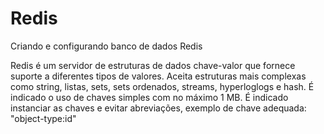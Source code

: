 # Redis
Criando e configurando banco de dados Redis

Redis é um servidor de estruturas de dados chave-valor que fornece suporte a diferentes tipos de valores. Aceita estruturas mais complexas como string, listas, sets, sets ordenados, streams, hyperloglogs e hash.
É indicado o uso de chaves simples com no máximo 1 MB. É indicado instanciar as chaves e evitar abreviações, exemplo de chave adequada: "object-type:id"
